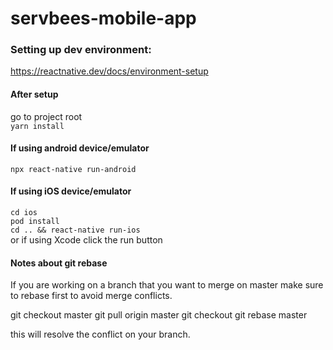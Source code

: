 # servbees-mobile-app


### Setting up dev environment:
 https://reactnative.dev/docs/environment-setup


#### After setup
go to project root\
`yarn install`

#### If using android device/emulator
`npx react-native run-android`

#### If using iOS device/emulator
`cd ios`\
`pod install`\
`cd .. && react-native run-ios`\
or if using Xcode click the run button


#### Notes about git rebase
If you are working on a branch that you want to merge on master make sure to rebase first to avoid merge conflicts.

git checkout master
git pull origin master
git checkout <your-branch-name>
git rebase master

this will resolve the conflict on your branch.
